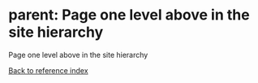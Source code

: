 # parent: Page one level above in the site hierarchy

Page one level above in the site hierarchy

[Back to reference index](../README.md)
